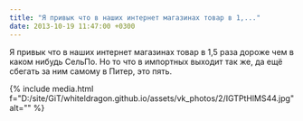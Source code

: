 ```yaml
---
title: "Я привык что в наших интернет магазинах товар в 1,..."
date: 2013-10-19 11:47:00 +0300
---
```


Я привык что в наших интернет магазинах товар в 1,5 раза дороже чем в каком нибудь СельПо. Но то что в импортных выходит так же, да ещё сбегать за ним самому в Питер, это пять.

{% include media.html f="D:/site/GiT/whiteldragon.github.io/assets/vk_photos/2/IGTPtHlMS44.jpg" alt="" %}
